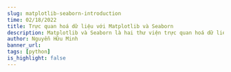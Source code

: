 ```yaml
---
slug: matplotlib-seaborn-introduction
time: 02/18/2022
title: Trực quan hoá dữ liệu với Matplotlib và Seaborn
description: Matplotlib và Seaborn là hai thư viện trực quan hoá dữ liệu phổ biến trong Python. Cả hai thư viện này cung cấp các công cụ mạnh mẽ giúp tạo ra các biểu đồ đẹp mắt, dễ đọc và dễ hiểu. Bài viết này sẽ giới thiệu về Matplotlib và Seaborn, cách cài đặt và sử dụng thư viện này trong Python.
author: Nguyễn Hữu Minh
banner_url:
tags: [python]
is_highlight: false
---
```

